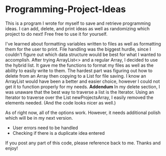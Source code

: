 # Programming-Project-Ideas
This is a program I wrote for myself to save and retrieve programming ideas. I can add, delete, and print ideas as well as randomizing which project to do next! Free free to use it for yourself.

I've learned about formatting variables written to files as well as formatting them for the user to print. File handling was the biggest hurdle, since I couldn't figure out which data structure would be best for what I wanted to accomplish. After trying ArrayList<> and a regular Array, I decided to use the hybrid list. It gave me the functions to format my files as well as the ability to easily write to them.
The hardest part was figuring out how to delete from an Array then copying to a List for file saving. I know an ArrayList would have been a better and easier choice, however I could not get it to function properly for my needs.
**Addendum** In my delete section, I was unaware that the best way to traverse a list is the Iterator. Using an Iterator to traverse over the List newProjectsArray, I easily removed the elements needed. (And the code looks nicer as well.)

As of right now, all of the options work. However, it needs additional polish which will be in my next version.
  - User errors need to be handled
  - Checking if there is a duplicate idea entered

If you post any part of this code, please reference back to me. Thanks and enjoy!
